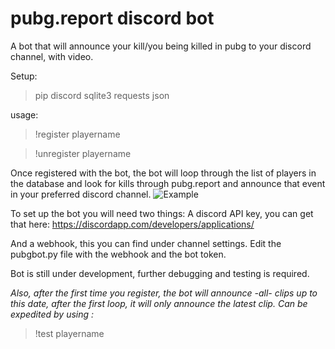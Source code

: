
# pubg.report discord bot

A bot that will announce your kill/you being killed in pubg to your discord channel, with video. 

Setup:
> pip discord sqlite3 requests json

usage:
> !register playername

> !unregister playername

Once registered with the bot, the bot will loop through the list of players in the database and look for kills through pubg.report and announce that event in your preferred discord channel. 
![Example](https://i.imgur.com/LNEESew.png)

To set up the bot you will need two things:
A discord API key, you can get that here: 
https://discordapp.com/developers/applications/

And a webhook, this you can find under channel settings. 
Edit the pubgbot.py file with the webhook and the bot token. 

Bot is still under development, further debugging and testing is required. 

*Also, after the first time you register, the bot will announce -all- clips up to this date, after the first loop, it will only announce the latest clip. Can be expedited by using :*
>!test playername 






  

